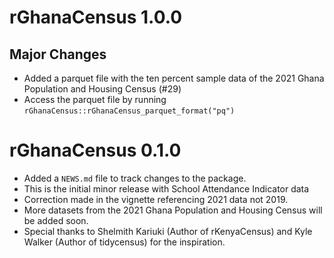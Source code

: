 # rGhanaCensus 1.0.0

## Major Changes

-   Added a parquet file with the ten percent sample data of the 2021 Ghana Population and Housing Census (#29)
-   Access the parquet file by running `rGhanaCensus::rGhanaCensus_parquet_format("pq")`

# rGhanaCensus 0.1.0

-   Added a `NEWS.md` file to track changes to the package.
-   This is the initial minor release with School Attendance Indicator data
-   Correction made in the vignette referencing 2021 data not 2019.
-   More datasets from the 2021 Ghana Population and Housing Census will be added soon.
-   Special thanks to Shelmith Kariuki (Author of rKenyaCensus) and Kyle Walker (Author of tidycensus) for the inspiration.
